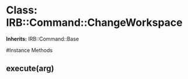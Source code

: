 # Class: IRB::Command::ChangeWorkspace
**Inherits:** IRB::Command::Base
    




#Instance Methods
## execute(arg) [](#method-i-execute)

